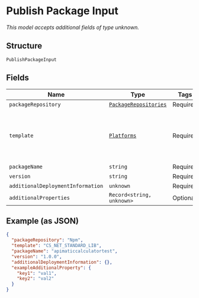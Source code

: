 
# Publish Package Input

*This model accepts additional fields of type unknown.*

## Structure

`PublishPackageInput`

## Fields

| Name | Type | Tags | Description |
|  --- | --- | --- | --- |
| `packageRepository` | [`PackageRepositories`](../../doc/models/package-repositories.md) | Required | - |
| `template` | [`Platforms`](../../doc/models/platforms.md) | Required | The structure contains platforms that APIMatic CodeGen can generate SDKs and Docs in.<br><br>**Default**: `Platforms.CsNetStandardLib` |
| `packageName` | `string` | Required | - |
| `version` | `string` | Required | - |
| `additionalDeploymentInformation` | `unknown` | Required | - |
| `additionalProperties` | `Record<string, unknown>` | Optional | - |

## Example (as JSON)

```json
{
  "packageRepository": "Npm",
  "template": "CS_NET_STANDARD_LIB",
  "packageName": "apimaticcalculatortest",
  "version": "1.0.0",
  "additionalDeploymentInformation": {},
  "exampleAdditionalProperty": {
    "key1": "val1",
    "key2": "val2"
  }
}
```

